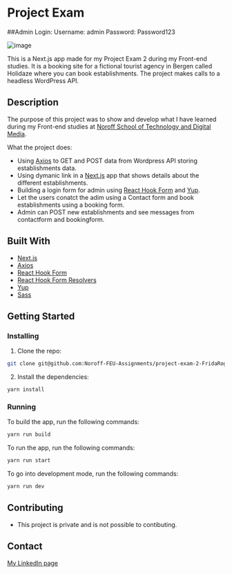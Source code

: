 # Project Exam
##Admin Login:
Username: admin
Password: Password123

![image](http://localhost:3000/_next/image?url=%2Fproject-exam-index.jpg&w=1920&q=75)

This is a Next.js app made for my Project Exam 2 during my Front-end studies. It is a booking site for a fictional tourist agency in Bergen called Holidaze where you can book establishments. The project makes calls to a headless WordPress API.

## Description

The purpose of this project was to show and develop what I have learned during my Front-end studies at [Noroff School of Technology and Digital Media](https://www.noroff.no/). 

What the project does:
- Using [Axios](https://axios-http.com/) to GET and POST data from Wordpress API storing establishments data.
- Using dymanic link in a [Next.js](https://nextjs.org/) app that shows details about the different establishments.
- Building a login form for admin using [React Hook Form](https://react-hook-form.com/) and [Yup](https://github.com/jquense/yup).
- Let the users conatct the adim using a Contact form and book establishments using a booking form.
- Admin can POST new establishments and see messages from contactform and bookingform.

## Built With

- [Next.js](https://nextjs.org/)
- [Axios](https://axios-http.com/)
- [React Hook Form](https://react-hook-form.com/)
- [React Hook Form Resolvers](https://github.com/react-hook-form/resolvers)
- [Yup](https://github.com/jquense/yup)
- [Sass](https://sass-lang.com/)

## Getting Started

### Installing

1. Clone the repo:

```bash
git clone git@github.com:Noroff-FEU-Assignments/project-exam-2-FridaRognstad.git
```

2. Install the dependencies:

```
yarn install
```

### Running


To build the app, run the following commands:

```bash
yarn run build
```

To run the app, run the following commands:

```bash
yarn run start
```

To go into development mode, run the following commands:

```bash
yarn run dev
```

## Contributing

- This project is private and is not possible to contibuting.

## Contact

[My LinkedIn page](https://no.linkedin.com/in/frida-rognstad)
